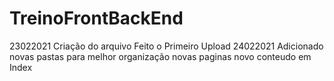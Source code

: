 # TreinoFrontBackEnd
23022021 
    Criação do arquivo
    Feito o Primeiro Upload
24022021
    Adicionado novas pastas para melhor organização
    novas paginas
    novo conteudo em Index